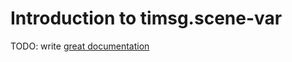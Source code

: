 # Introduction to timsg.scene-var

TODO: write [great documentation](http://jacobian.org/writing/what-to-write/)
